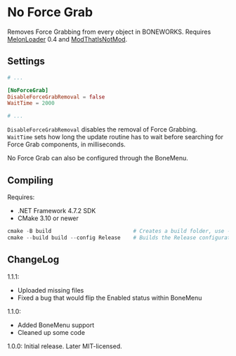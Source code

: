 # No Force Grab
Removes Force Grabbing from every object in BONEWORKS.
Requires [MelonLoader](https://github.com/LavaGang/MelonLoader) 0.4 and [ModThatIsNotMod](https://boneworks.thunderstore.io/package/gnonme/ModThatIsNotMod/).

## Settings
```toml
# ...

[NoForceGrab]
DisableForceGrabRemoval = false
WaitTime = 2000

# ...
```

`DisableForceGrabRemoval` disables the removal of Force Grabbing.  
`WaitTime` sets how long the update routine has to wait before searching for Force Grab components, in milliseconds.

No Force Grab can also be configured through the BoneMenu.

## Compiling
Requires:
- .NET Framework 4.7.2 SDK
- CMake 3.10 or newer

```ps1
cmake -B build                          # Creates a build folder, use -DBONEWORKS_DIR=<path> if you installed BONEWORKS somewhere outside of C:\Program Files (x86)\Steam\steamapps\common
cmake --build build --config Release    # Builds the Release configuration.
```

## ChangeLog
1.1.1:
- Uploaded missing files
- Fixed a bug that would flip the Enabled status within BoneMenu

1.1.0:
- Added BoneMenu support
- Cleaned up some code

1.0.0:
Initial release. Later MIT-licensed.
